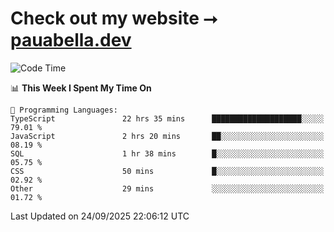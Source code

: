 # Check out my website ⭢ [pauabella.dev](https://pauabella.dev)

<!--START_SECTION:waka-->
![Code Time](http://img.shields.io/badge/Code%20Time-4%2C827%20hrs%2050%20mins-blue)

📊 **This Week I Spent My Time On** 

```text
💬 Programming Languages: 
TypeScript               22 hrs 35 mins      ████████████████████░░░░░   79.01 % 
JavaScript               2 hrs 20 mins       ██░░░░░░░░░░░░░░░░░░░░░░░   08.19 % 
SQL                      1 hr 38 mins        █░░░░░░░░░░░░░░░░░░░░░░░░   05.75 % 
CSS                      50 mins             █░░░░░░░░░░░░░░░░░░░░░░░░   02.92 % 
Other                    29 mins             ░░░░░░░░░░░░░░░░░░░░░░░░░   01.72 % 
```


 Last Updated on 24/09/2025 22:06:12 UTC
<!--END_SECTION:waka-->
